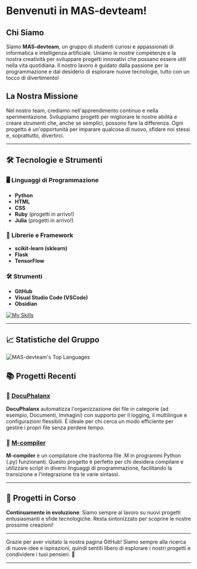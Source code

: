 # Benvenuti in MAS-devteam!

## Chi Siamo

Siamo **MAS-devteam**, un gruppo di studenti curiosi e appassionati di informatica e intelligenza artificiale. Uniamo le nostre competenze e la nostra creatività per sviluppare progetti innovativi che possano essere utili nella vita quotidiana. Il nostro lavoro è guidato dalla passione per la programmazione e dal desiderio di esplorare nuove tecnologie, tutto con un tocco di divertimento!

## La Nostra Missione

Nel nostro team, crediamo nell'apprendimento continuo e nella sperimentazione. Sviluppiamo progetti per migliorare le nostre abilità e creare strumenti che, anche se semplici, possono fare la differenza. Ogni progetto è un'opportunità per imparare qualcosa di nuovo, sfidare noi stessi e, soprattutto, divertirci.

---

## 🛠️ Tecnologie e Strumenti

### 🖥️ Linguaggi di Programmazione
- **Python**
- **HTML**
- **CSS**
- **Ruby** (progetti in arrivo!)
- **Julia** (progetti in arrivo!)

### 🔧 Librerie e Framework
- **scikit-learn (sklearn)**
- **Flask**
- **TensorFlow**

### 🛠️ Strumenti
- **GitHub**
- **Visual Studio Code (VSCode)**
- **Obsidian**

[![My Skills](https://skillicons.dev/icons?i=python,html,css,ruby,julia,flask,tensorflow,github,vscode)](https://skillicons.dev)

---

## 📈 Statistiche del Gruppo

![MAS-devteam's Top Languages](https://github-readme-stats.vercel.app/api/top-langs/?username=MAS-devteam&layout=compact&theme=radical)

## 📚 Progetti Recenti

### 📂 **[DocuPhalanx](https://github.com/MAS-devteam/DocuPhalanx)**
**DocuPhalanx** automatizza l'organizzazione dei file in categorie (ad esempio, Documenti, Immagini) con supporto per il logging, il multilingue e configurazioni flessibili. È ideale per chi cerca un modo efficiente per gestire i propri file senza perdere tempo.

### 🐍 **[M-compiler](https://github.com/MAS-devteam/M-compiler/tree/main)**
**M-compiler** è un compilatore che trasforma file .M in programmi Python (.py) funzionanti. Questo progetto è perfetto per chi desidera compilare e utilizzare script in diversi linguaggi di programmazione, facilitando la transizione e l'integrazione tra le varie sintassi.

---

## 🚧 Progetti in Corso

**Continuamente in evoluzione**: Siamo sempre al lavoro su nuovi progetti entusiasmanti e sfide tecnologiche. Resta sintonizzato per scoprire le nostre prossime creazioni!

---

Grazie per aver visitato la nostra pagina GitHub! Siamo sempre alla ricerca di nuove idee e ispirazioni, quindi sentiti libero di esplorare i nostri progetti e condividere i tuoi pensieri. 🚀

---

